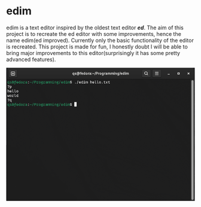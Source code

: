 # edim

edim is a text editor inspired by the oldest text editor ***ed***. The aim of this project is to recreate the ed editor with some improvements, hence the name edim(ed improved). Currently only the basic functionality of the editor is recreated. This project is made for fun, I honestly doubt I will be able to bring major improvements to this editor(surprisingly it has some pretty advanced features).

![Screenshot of a terminal using edim](screenshot.png)
